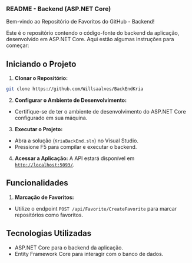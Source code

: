 ### README - Backend (ASP.NET Core)

Bem-vindo ao Repositório de Favoritos do GitHub - Backend!

Este é o repositório contendo o código-fonte do backend da aplicação, desenvolvido em ASP.NET Core. Aqui estão algumas instruções para começar:

## Iniciando o Projeto

1. **Clonar o Repositório:**
```bash
git clone https://github.com/Willsaalves/BackEndKria
```

2. **Configurar o Ambiente de Desenvolvimento:**
- Certifique-se de ter o ambiente de desenvolvimento do ASP.NET Core configurado em sua máquina.

3. **Executar o Projeto:**
- Abra a solução (`KriaBackEnd.sln`) no Visual Studio.
- Pressione F5 para compilar e executar o backend.

4. **Acessar a Aplicação:**
A API estará disponível em [`http://localhost:5093/`](http://localhost:5093/swagger/index.html).

## Funcionalidades

1. **Marcação de Favoritos:**
- Utilize o endpoint `POST /api/Favorite/CreateFavorite` para marcar repositórios como favoritos.

## Tecnologias Utilizadas

- ASP.NET Core para o backend da aplicação.
- Entity Framework Core para interagir com o banco de dados.
